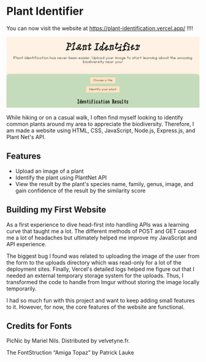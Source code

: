 # Plant Identifier
You can now visit the website at https://plant-identification.vercel.app/ !!!!

![Screenshot of the Plant Identifier website](images/websc.png)

While hiking or on a casual walk, I often find myself looking to identify common plants around my area to appreciate the biodiversity. Therefore, I am made a website using HTML, CSS, JavaScript, Node.js, Express.js, and Plant Net's API.

## Features
- Upload an image of a plant
- Identify the plant using PlantNet API
- View the result by the plant's species name, family, genus, image, and gain confidence of the result by the similarity score

## Building my First Website
As a first experience to dive head-first into handling APIs was a learning curve that taught me a lot. The different methods of POST and GET caused me a lot of headaches but ultimately helped me improve my JavaScript and API experience. 

The biggest bug I found was related to uploading the image of the user from the form to the uploads directory which was read-only for a lot of the deployment sites. Finally, Vercel's detailed logs helped me figure out that I needed an external temporary storage system for the uploads. Thus, I transformed the code to handle from Imgur without storing the image locally temporarily. 

I had so much fun with this project and want to keep adding small features to it. However, for now, the core features of the website are functional.

## Credits for Fonts

PicNic by Mariel Nils. Distributed by velvetyne.fr.

The FontStruction “Amiga Topaz” by Patrick Lauke